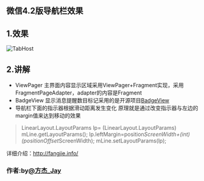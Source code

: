 ## 微信4.2版导航栏效果
## 1.效果
![TabHost](http://fangjie-wordpress.stor.sinaapp.com/github/display.gif "效果")
## 2.讲解
* ViewPager
主界面内容显示区域采用ViewPager+Fragment实现，采用FragmentPageAdapter，adapter的内容是Fragment
* BadgeView
显示消息提醒数目标记采用的是开源项目[BadgeView](https://github.com/stefanjauker/BadgeView)
* 导航栏下面的指示器根据滑动距离发生变化
原理就是通过改变指示器与左边的margin值来达到移动的效果
> LinearLayout.LayoutParams lp= (LinearLayout.LayoutParams) mLine.getLayoutParams();
  lp.leftMargin=position*ScreenWidth+(int)(positionOffset*ScreenWidth);
  mLine.setLayoutParams(lp);

详细介绍：http://fangjie.info/
### 作者:by[@方杰_Jay](http://weibo.com/ncuitstudent) 
